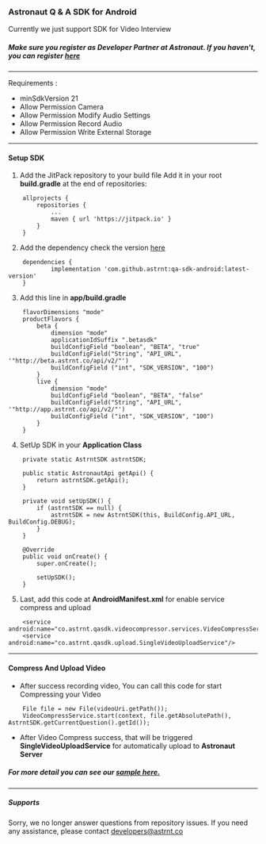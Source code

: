 ### Astronaut Q & A SDK for Android
Currently we just support SDK for Video Interview

##### Make sure you register as Developer Partner at Astronaut. If you haven't, you can register [here](https://developers.astrnt.co/)
---
Requirements :
* minSdkVersion 21
* Allow Permission Camera
* Allow Permission Modify Audio Settings
* Allow Permission Record Audio
* Allow Permission Write External Storage
---
#### Setup SDK

1. Add the JitPack repository to your build file
Add it in your root **build.gradle** at the end of repositories:
```
	allprojects {
		repositories {
			...
			maven { url 'https://jitpack.io' }
		}
	}
```
2. Add the dependency
check the version [here](https://github.com/astrnt/qa-sdk-android/releases)

```
	dependencies {
	        implementation 'com.github.astrnt:qa-sdk-android:latest-version'
	}
```

3. Add this line in **app/build.gradle**
```
    flavorDimensions "mode"
    productFlavors {
        beta {
            dimension "mode"
            applicationIdSuffix ".betasdk"
            buildConfigField "boolean", "BETA", "true"
            buildConfigField("String", "API_URL", '"http://beta.astrnt.co/api/v2/"')
            buildConfigField ("int", "SDK_VERSION", "100")
        }
        live {
            dimension "mode"
            buildConfigField "boolean", "BETA", "false"
            buildConfigField("String", "API_URL", '"http://app.astrnt.co/api/v2/"')
            buildConfigField ("int", "SDK_VERSION", "100")
        }
    }
```

4. SetUp SDK in your **Application Class**
```
    private static AstrntSDK astrntSDK;

    public static AstronautApi getApi() {
        return astrntSDK.getApi();
    }

    private void setUpSDK() {
        if (astrntSDK == null) {
            astrntSDK = new AstrntSDK(this, BuildConfig.API_URL, BuildConfig.DEBUG);
        }
    }

    @Override
    public void onCreate() {
        super.onCreate();

        setUpSDK();
    }
```

5. Last, add this code at **AndroidManifest.xml** for enable service compress and upload
```
    <service android:name="co.astrnt.qasdk.videocompressor.services.VideoCompressService"/>
    <service android:name="co.astrnt.qasdk.upload.SingleVideoUploadService"/>
```
---

#### Compress And Upload Video

* After success recording video, You can call this code for start Compressing your Video
```
    File file = new File(videoUri.getPath());
    VideoCompressService.start(context, file.getAbsolutePath(), AstrntSDK.getCurrentQuestion().getId());
```

* After Video Compress success, that will be triggered **SingleVideoUploadService** for automatically upload to **Astronaut Server**

##### For more detail you can see our [sample here.](https://github.com/astrnt/qa-sdk-android/tree/master/sample)
---
##### Supports
Sorry, we no longer answer questions from repository issues. If you need any assistance, please contact developers@astrnt.co

